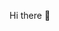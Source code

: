 Hi there 👋
<!--
**Heterometr-Us/Heterometr-Us** is a ✨ _special_ ✨ repository because its `README.md` (this file) appears on your GitHub profile.


- 🔭 I’m currently working on ...
- 🌱 I’m currently learning a lot of things
- 👯 I’m looking to collaborate on ...
- 🤔 I’m looking for help with ...
- 💬 Ask me about ...
- 📫 How to reach me: [telegram/](https://t.me/TheRealMahdi_O)
- 😄 Pronouns: HeterometrUs the black scorpion
- ⚡ Fun fact: i have big di*k
-->
